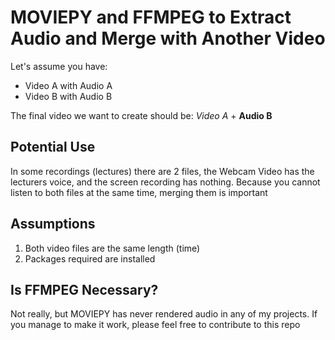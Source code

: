 # MOVIEPY and FFMPEG to Extract Audio and Merge with Another Video

Let's assume you have:
- Video A with Audio A
- Video B with Audio B


The final video we want to create should be: *Video A* + **Audio B**


## Potential Use
In some recordings (lectures) there are 2 files, the Webcam Video has the lecturers voice, and the screen recording has nothing. Because you cannot listen to both files at the same time, merging them is important

## Assumptions
1) Both video files are the same length (time)
2) Packages required are installed

## Is FFMPEG Necessary?
Not really, but MOVIEPY has never rendered audio in any of my projects. If you manage to make it work, please feel free to contribute to this repo
